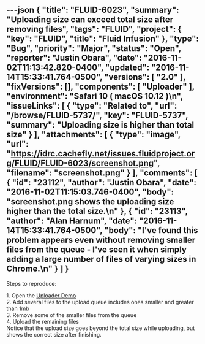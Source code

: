 ---json
{
  "title": "FLUID-6023",
  "summary": "Uploading size can exceed total size after removing files",
  "tags": "FLUID",
  "project": {
    "key": "FLUID",
    "title": "Fluid Infusion"
  },
  "type": "Bug",
  "priority": "Major",
  "status": "Open",
  "reporter": "Justin Obara",
  "date": "2016-11-02T11:13:42.820-0400",
  "updated": "2016-11-14T15:33:41.764-0500",
  "versions": [
    "2.0"
  ],
  "fixVersions": [],
  "components": [
    "Uploader"
  ],
  "environment": "Safari 10 ( macOS 10.12 )\n",
  "issueLinks": [
    {
      "type": "Related to",
      "url": "/browse/FLUID-5737/",
      "key": "FLUID-5737",
      "summary": "Uploading size is higher than total size"
    }
  ],
  "attachments": [
    {
      "type": "image",
      "url": "https://idrc.cachefly.net/issues.fluidproject.org/FLUID/FLUID-6023/screenshot.png",
      "filename": "screenshot.png"
    }
  ],
  "comments": [
    {
      "id": "23112",
      "author": "Justin Obara",
      "date": "2016-11-02T11:15:03.746-0400",
      "body": "screenshot.png shows the uploading size higher than the total size.\n"
    },
    {
      "id": "23113",
      "author": "Alan Harnum",
      "date": "2016-11-14T15:33:41.764-0500",
      "body": "I've found this problem appears even without removing smaller files from the queue - I've seen it when simply adding a large number of files of varying sizes in Chrome.\n"
    }
  ]
}
---
Steps to reproduce:

1\. Open the [Uploader Demo](http://build.fluidproject.org/infusion/demos/uploader/)\
2\. Add several files to the upload queue includes ones smaller and greater than 1mb\
3\. Remove some of the smaller files from the queue\
4\. Upload the remaining files\
Notice that the upload size goes beyond the total size while uploading, but shows the correct size after finishing.

        